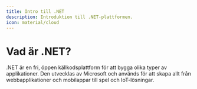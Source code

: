 ```yaml
---
title: Intro till .NET
description: Introduktion till .NET-plattformen.
icon: material/cloud
---
```


# Vad är .NET?

.NET är en fri, öppen källkodsplattform för att bygga olika typer av applikationer. Den utvecklas av Microsoft och används för att skapa allt från webbapplikationer och mobilappar till spel och IoT-lösningar.